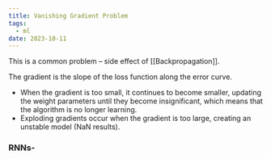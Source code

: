 ```yaml
---
title: Vanishing Gradient Problem
tags:
  - ml
date: 2023-10-11
---
```

This is a common problem – side effect of [[Backpropagation]].

The gradient is the slope of the loss function along the error curve. 
- When the gradient is too small, it continues to become smaller, updating the weight parameters until they become insignificant, which means that the algorithm is no longer learning. 
- Exploding gradients occur when the gradient is too large, creating an unstable model (NaN results).

### RNNs-
